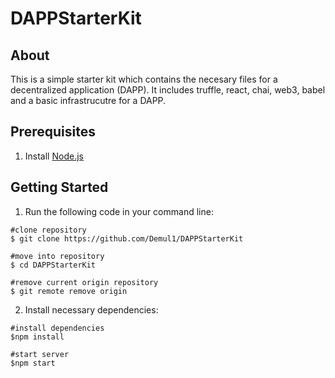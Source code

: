 # DAPPStarterKit

## About
This is a simple starter kit which contains the necesary files for a decentralized application (DAPP). It includes truffle, react, chai, web3, babel and a basic infrastrucutre for a DAPP. 

## Prerequisites

1. Install [Node.js](https://nodejs.org/en/download/)

## Getting Started

1. Run the following code in your command line:

```
#clone repository
$ git clone https://github.com/Demul1/DAPPStarterKit

#move into repository
$ cd DAPPStarterKit

#remove current origin repository
$ git remote remove origin
```
2. Install necessary dependencies:

```
#install dependencies
$npm install

#start server
$npm start
```
